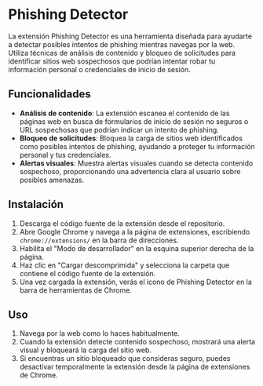# Phishing Detector

La extensión Phishing Detector es una herramienta diseñada para ayudarte a detectar posibles intentos de phishing mientras navegas por la web. Utiliza técnicas de análisis de contenido y bloqueo de solicitudes para identificar sitios web sospechosos que podrían intentar robar tu información personal o credenciales de inicio de sesión.

## Funcionalidades

- **Análisis de contenido**: La extensión escanea el contenido de las páginas web en busca de formularios de inicio de sesión no seguros o URL sospechosas que podrían indicar un intento de phishing.
- **Bloqueo de solicitudes**: Bloquea la carga de sitios web identificados como posibles intentos de phishing, ayudando a proteger tu información personal y tus credenciales.
- **Alertas visuales**: Muestra alertas visuales cuando se detecta contenido sospechoso, proporcionando una advertencia clara al usuario sobre posibles amenazas.

## Instalación

1. Descarga el código fuente de la extensión desde el repositorio.
2. Abre Google Chrome y navega a la página de extensiones, escribiendo `chrome://extensions/` en la barra de direcciones.
3. Habilita el "Modo de desarrollador" en la esquina superior derecha de la página.
4. Haz clic en "Cargar descomprimida" y selecciona la carpeta que contiene el código fuente de la extensión.
5. Una vez cargada la extensión, verás el icono de Phishing Detector en la barra de herramientas de Chrome.

## Uso

1. Navega por la web como lo haces habitualmente.
2. Cuando la extensión detecte contenido sospechoso, mostrará una alerta visual y bloqueará la carga del sitio web.
3. Si encuentras un sitio bloqueado que consideras seguro, puedes desactivar temporalmente la extensión desde la página de extensiones de Chrome.
